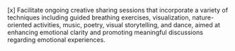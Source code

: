 [x] Facilitate ongoing creative sharing sessions that incorporate a variety of techniques including guided breathing exercises, visualization, nature-oriented activities, music, poetry, visual storytelling, and dance, aimed at enhancing emotional clarity and promoting meaningful discussions regarding emotional experiences.